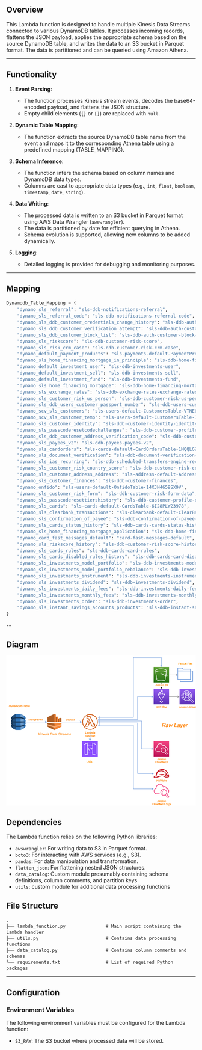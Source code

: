 ## Overview

This Lambda function is designed to handle multiple Kinesis Data Streams connected to various DynamoDB tables. It processes incoming records, flattens the JSON payload, applies the appropriate schema based on the source DynamoDB table, and writes the data to an S3 bucket in Parquet format. The data is partitioned and can be queried using Amazon Athena.

---

## Functionality

1. **Event Parsing**: 
   - The function processes Kinesis stream events, decodes the base64-encoded payload, and flattens the JSON structure.
   - Empty child elements (`{}` or `[]`) are replaced with `null`.

2. **Dynamic Table Mapping**: 
   - The function extracts the source DynamoDB table name from the event and maps it to the corresponding Athena table using a predefined mapping (TABLE_MAPPING).

3. **Schema Inference**:
   - The function infers the schema based on column names and DynamoDB data types.
   - Columns are cast to appropriate data types (e.g., `int`, `float`, `boolean`, `timestamp`, `date`, `string`).

4. **Data Writing**:
   - The processed data is written to an S3 bucket in Parquet format using AWS Data Wrangler (`awswrangler`).
   - The data is partitioned by date for efficient querying in Athena.
   - Schema evolution is supported, allowing new columns to be added dynamically.

6. **Logging**:
   - Detailed logging is provided for debugging and monitoring purposes.

---
## Mapping
```python
Dynamodb_Table_Mapping = {
    "dynamo_sls_referral": "sls-ddb-notifications-referral",
    "dynamo_sls_referral_code": "sls-ddb-notifications-referral-code",
    "dynamo_sls_ddb_customer_credentials_change_history": "sls-ddb-auth-customer-credentials-change-history",
    "dynamo_sls_ddb_customer_verification_attempt": "sls-ddb-auth-customer-verification-attempt",
    "dynamo_sls_ddb_customer_block_list": "sls-ddb-auth-customer-block-list",
    "dynamo_sls_riskscore": "sls-ddb-customer-risk-score",
    "dynamo_sls_risk_crm_case": "sls-ddb-customer-risk-crm-case",
    "dynamo_default_payment_products": "sls-payments-default-PaymentProductsTable-UQ42NN4TVLIO",
    "dynamo_sls_home_financing_mortgage_in_principle": "sls-ddb-home-financing-mortgage-in-principle",
    "dynamo_default_investment_user": "sls-ddb-investments-user",
    "dynamo_default_investment_sell": "sls-ddb-investments-sell",
    "dynamo_default_investment_fund": "sls-ddb-investments-fund",
    "dynamo_sls_home_financing_mortgage": "sls-ddb-home-financing-mortgage",
    "dynamo_sls_exchange_rates": "sls-ddb-exchange-rates-exchange-rates",
    "dynamo_sls_customer_risk_us_person": "sls-ddb-customer-risk-us-person",
    "dynamo_sls_ddb_users_customer_passport_number": "sls-ddb-users-customer-passport-number",
    "dynamo_scv_sls_customers": "sls-users-default-CustomersTable-VTNE66RA7M74",
    "dynamo_scv_sls_customer_temp": "sls-users-default-CustomersTable-13I9HDOH7PM38",
    "dynamo_sls_customer_identity": "sls-ddb-customer-identity-identity",
    "dynamo_sls_passcoderesetcodechallenges": "sls-ddb-customer-profile-orchestration-passcode-reset-code-challenges",
    "dynamo_sls_ddb_customer_address_verification_code": "sls-ddb-customer-address-verification-code",
    "dynamo_sls_payees_v2": "sls-ddb-payees-payees-v2",
    "dynamo_sls_cardorders": "sls-cards-default-CardOrdersTable-1MQQLGZA134UN",
    "dynamo_sls_document_verification": "sls-ddb-document-verification-document-verification",
    "dynamo_sls_ias_recurring": "sls-ddb-scheduled-transfers-engine-recurring-rules",
    "dynamo_sls_customer_risk_country_score": "sls-ddb-customer-risk-country-score",
    "dynamo_sls_customer_address_address": "sls-address-default-AddressTable-1FTG14N0KA1BW",
    "dynamo_sls_customer_finances": "sls-ddb-customer-finances",
    "dynamo_onfido": "sls-users-default-OnfidoTable-14XJN4659SX9V",
    "dynamo_sls_customer_risk_form": "sls-ddb-customer-risk-form-data",
    "dynamo_sls_passcoderesettiershistory": "sls-ddb-customer-profile-orchestration-passcode-reset-tiers-history",
    "dynamo_sls_cards": "sls-cards-default-CardsTable-6I28PLW23978",
    "dynamo_sls_clearbank_transactions": "sls-clearbank-default-ClearBankTransactions-8XH8FVUOYB9O",
    "dynamo_sls_confirmation_of_payee": "sls-ddb-confirmation-of-payee-logs",
    "dynamo_sls_cards_status_history": "sls-ddb-cards-cards-status-history",
    "dynamo_sls_home_financing_mortgage_application": "sls-ddb-home-financing-mortgage-application",
    "dynamo_card_fast_messages_default": "card-fast-messages-default",
    "dynamo_sls_riskscore_history": "sls-ddb-customer-risk-score-history",
    "dynamo_sls_cards_rules": "sls-ddb-cards-card-rules",
    "dynamo_sls_cards_disabled_rules_history": "sls-ddb-cards-card-disabled-rules-history",
    "dynamo_sls_investments_model_portfolio": "sls-ddb-investments-model-portfolio",
    "dynamo_sls_investments_model_portfolio_rebalance": "sls-ddb-investments-model-portfolio-rebalance",
    "dynamo_sls_investments_instrument": "sls-ddb-investments-instrument",
    "dynamo_sls_investments_dividend": "sls-ddb-investments-dividend",
    "dynamo_sls_investments_daily_fees": "sls-ddb-investments-daily-fees",
    "dynamo_sls_investments_monthly_fees": "sls-ddb-investments-monthly-fees",
    "dynamo_sls_investments_order": "sls-ddb-investments-order",
    "dynamo_sls_instant_savings_accounts_products": "sls-ddb-instant-savings-accounts-products",
}
```



--
## Diagram

![Alt text](ddb_generic_lambda.png)

## Dependencies

The Lambda function relies on the following Python libraries:
- `awswrangler`: For writing data to S3 in Parquet format.
- `boto3`: For interacting with AWS services (e.g., S3).
- `pandas`: For data manipulation and transformation.
- `flatten_json`: For flattening nested JSON structures.
- `data_catalog`: Custom module presumably containing schema definitions, column comments, and partition keys
- `utils`: custom module for additional data processing functions

## File Structure
    .
    ├── lambda_function.py               # Main script containing the Lambda handler
    ├── utils.py                         # Contains data processing functions
    ├── data_catalog.py           		 # Contains column comments and schemas
    └── requirements.txt          		 # List of required Python packages

---

## Configuration

### Environment Variables
The following environment variables must be configured for the Lambda function:
- `S3_RAW`: The S3 bucket where processed data will be stored.
